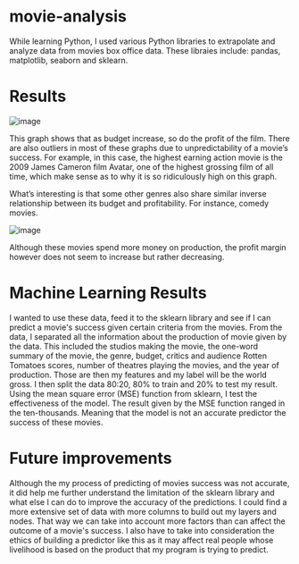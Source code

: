 # movie-analysis
While learning Python, I used various Python libraries to extrapolate and analyze data from movies box office data. These libraies include: pandas, matplotlib, seaborn and sklearn.
# Results
![image](https://user-images.githubusercontent.com/93699932/141875462-8b5615e0-00b7-413a-ab6e-fbf3d5e924b5.png)

This graph shows that as budget increase, so do the profit of the film. There are also outliers in most of these graphs due to unpredictability of a movie’s success. For example, in this case, the highest earning action movie is the 2009 James Cameron film Avatar, one of the highest grossing film of all time, which make sense as to why it is so ridiculously high on this graph.  

What’s interesting is that some other genres also share similar inverse relationship between its budget and profitability. For instance, comedy movies. 

![image](https://user-images.githubusercontent.com/93699932/141875671-69132f6f-e48b-4985-8bea-c7523abf2649.png)

Although these movies spend more money on production, the profit margin however does not seem to increase but rather decreasing. 
# Machine Learning Results

I wanted to use these data, feed it to the sklearn library and see if I can predict a movie's success given certain criteria from the movies. From the data, I separated all the information about the production of movie given by the data. This included the studios making the movie, the one-word summary of the movie, the genre, budget, critics and audience Rotten Tomatoes scores, number of theatres playing the movies, and the year of production. Those are then my features and my label will be the world gross. I then split the data 80:20, 80% to train and 20% to test my result. Using the mean square error (MSE) function from sklearn, I test the effectiveness of the model. The result given by the MSE function ranged in the ten-thousands. Meaning that the model is not an accurate predictor the success of these movies.  

# Future improvements

Although the my process of predicting of movies success was not accurate, it did help me further understand the limitation of the sklearn library and what else I can do to improve the accuracy of the predictions.
I could find a more extensive set of data with more columns to build out my layers and nodes. That way we can take into account more factors than can affect the outcome of a movie's success.
I also have to take into consideration the ethics of building a predictor like this as it may affect real people whose livelihood is based on the product that my program is trying to predict.





